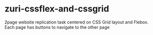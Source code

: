 # zuri-cssflex-and-cssgrid
2page website replication task centered on CSS Grid layout and Flebox.
Each page has buttons to navigate to the other page
